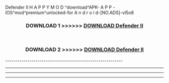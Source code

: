  Defender II H A P P Y M O D ^download^APK- A P P -IOS^mod^premium^unlocked-for A n d r o i d-[NO.ADS]-vl5o8



<div align="center">

<h3>DOWNLOAD 1 >>>>>> <a href="https://en-mod.web.app/?en= Defender II">DOWNLOAD Defender II </a></h3><br>

<h3>DOWNLOAD 2 >>>>>> <a href="https://en-mod.web.app/?en= Defender II">DOWNLOAD Defender II </a></h3>

</div>
----------------------------------------------------------

----------------------------------------------------------

----------------------------------------------------------

----------------------------------------------------------



